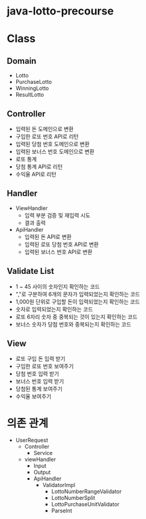 # java-lotto-precourse

# Class

## Domain
- Lotto
- PurchaseLotto
- WinningLotto
- ResultLotto

## Controller
- 입력된 돈 도메인으로 변환
- 구입한 로또 번호 API로 리턴
- 입력된 당첨 번호 도메인으로 변환
- 입력된 보너스 번호 도메인으로 변환
- 로또 통계
- 당첨 통계 API로 리턴
- 수익율 API로 리턴

## Handler
- ViewHandler
  - 입력 부분 검증 및 재입력 시도
  - 결과 출력
- ApiHandler
  - 입력된 돈 API로 변환
  - 입력된 로또 당첨 번호 API로 변환
  - 입력된 보너스 번호 API로 변환

## Validate List
- 1 ~ 45 사이의 숫자인지 확인하는 코드
- ","로 구분하여 6개의 문자가 입력되었는지 확인하는 코드
- 1,000원 단위로 구입할 돈이 입력되었는지 확인하는 코드
- 숫자로 입력되었는지 확인하는 코드
- 로또 6자리 숫자 중 중복되는 것이 있는지 확인하는 코드
- 보너스 숫자가 당첨 번호와 중복되는지 확인하는 코드

## View
- 로또 구입 돈 입력 받기 
- 구입한 로또 번호 보여주기
- 당첨 번호 입력 받기
- 보너스 번호 입력 받기
- 당첨된 통계 보여주기
- 수익율 보여주기

# 의존 관계
- UserRequest
  - Controller
    - Service
  - viewHandler
    - Input
    - Output
    - ApiHandler
      - ValidatorImpl
        - LottoNumberRangeValidator
        - LottoNumberSplit
        - LottoPurchaseUnitValidator
        - ParseInt